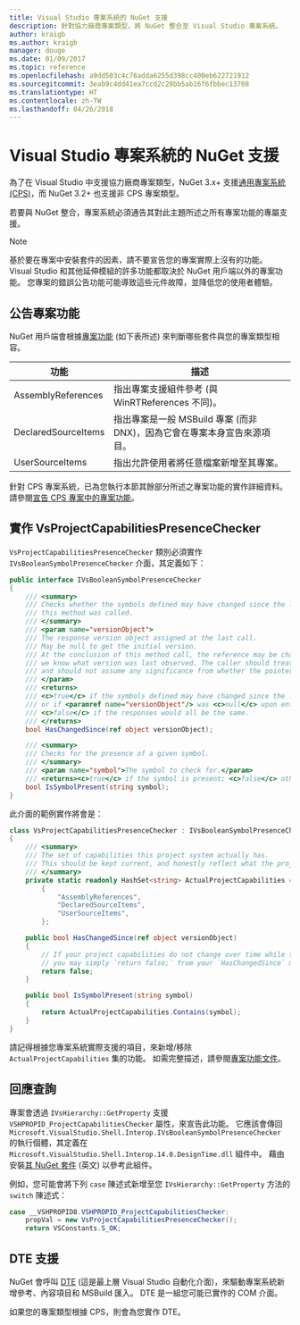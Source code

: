 ```yaml
---
title: Visual Studio 專案系統的 NuGet 支援
description: 針對協力廠商專案類型，將 NuGet 整合至 Visual Studio 專案系統。
author: kraigb
ms.author: kraigb
manager: douge
ms.date: 01/09/2017
ms.topic: reference
ms.openlocfilehash: a9dd503c4c76adda6255d398cc400eb622721912
ms.sourcegitcommit: 3eab9c4dd41ea7ccd2c28bb5ab16f6fbbec13708
ms.translationtype: HT
ms.contentlocale: zh-TW
ms.lasthandoff: 04/26/2018
---
```

# <a name="nuget-support-for-the-visual-studio-project-system"></a>Visual Studio 專案系統的 NuGet 支援

為了在 Visual Studio 中支援協力廠商專案類型，NuGet 3.x+ 支援[通用專案系統 (CPS)](https://github.com/Microsoft/VSProjectSystem/blob/master/doc/overview/intro.md)，而 NuGet 3.2+ 也支援非 CPS 專案類型。

若要與 NuGet 整合，專案系統必須通告其對此主題所述之所有專案功能的專屬支援。

> [!Note]
> 基於要在專案中安裝套件的因素，請不要宣告您的專案實際上沒有的功能。 Visual Studio 和其他延伸模組的許多功能都取決於 NuGet 用戶端以外的專案功能。 您專案的錯誤公告功能可能導致這些元件故障，並降低您的使用者體驗。

## <a name="advertise-project-capabilities"></a>公告專案功能

NuGet 用戶端會根據[專案功能](https://github.com/Microsoft/VSProjectSystem/blob/master/doc/overview/about_project_capabilities.md) (如下表所述) 來判斷哪些套件與您的專案類型相容。

| 功能 | 描述 |
| --- | --- |
| AssemblyReferences | 指出專案支援組件參考 (與 WinRTReferences 不同)。 |
| DeclaredSourceItems | 指出專案是一般 MSBuild 專案 (而非 DNX)，因為它會在專案本身宣告來源項目。 |
| UserSourceItems|指出允許使用者將任意檔案新增至其專案。 |

針對 CPS 專案系統，已為您執行本節其餘部分所述之專案功能的實作詳細資料。 請參閱[宣告 CPS 專案中的專案功能](https://github.com/Microsoft/VSProjectSystem/blob/master/doc/overview/about_project_capabilities.md#how-to-declare-project-capabilities-in-your-project)。

## <a name="implementing-vsprojectcapabilitiespresencechecker"></a>實作 VsProjectCapabilitiesPresenceChecker

`VsProjectCapabilitiesPresenceChecker` 類別必須實作 `IVsBooleanSymbolPresenceChecker` 介面，其定義如下：

```cs
public interface IVsBooleanSymbolPresenceChecker
{
    /// <summary>
    /// Checks whether the symbols defined may have changed since the last time
    /// this method was called.
    /// </summary>
    /// <param name="versionObject">
    /// The response version object assigned at the last call.
    /// May be null to get the initial version.
    /// At the conclusion of this method call, the reference may be changed so that on a subsequent call
    /// we know what version was last observed. The caller should treat this value as an opaque object,
    /// and should not assume any significance from whether the pointer changed or not.
    /// </param>
    /// <returns>
    /// <c>true</c> if the symbols defined may have changed since the last call to this method
    /// or if <paramref name="versionObject"/> was <c>null</c> upon entering this method.
    /// <c>false</c> if the responses would all be the same.
    /// </returns>
    bool HasChangedSince(ref object versionObject);

    /// <summary>
    /// Checks for the presence of a given symbol.
    /// </summary>
    /// <param name="symbol">The symbol to check for.</param>
    /// <returns><c>true</c> if the symbol is present; <c>false</c> otherwise.</returns>
    bool IsSymbolPresent(string symbol);
}
```

此介面的範例實作將會是：

```cs
class VsProjectCapabilitiesPresenceChecker : IVsBooleanSymbolPresenceChecker
{
    /// <summary>
    /// The set of capabilities this project system actually has.
    /// This should be kept current, and honestly reflect what the project can do.
    /// </summary>
    private static readonly HashSet<string> ActualProjectCapabilities = new HashSet<string>(StringComparer.OrdinalIgnoreCase)
        {
            "AssemblyReferences",
            "DeclaredSourceItems",
            "UserSourceItems",
        };

    public bool HasChangedSince(ref object versionObject)
    {
        // If your project capabilities do not change over time while the project is open,
        // you may simply `return false;` from your `HasChangedSince` method.
        return false;
    }

    public bool IsSymbolPresent(string symbol)
    {
        return ActualProjectCapabilities.Contains(symbol);
    }
}
```

請記得根據您專案系統實際支援的項目，來新增/移除 `ActualProjectCapabilities` 集的功能。 如需完整描述，請參閱[專案功能文件](https://github.com/Microsoft/VSProjectSystem/blob/master/doc/overview/project_capabilities.md)。

## <a name="responding-to-queries"></a>回應查詢

專案會透過 `IVsHierarchy::GetProperty` 支援 `VSHPROPID_ProjectCapabilitiesChecker` 屬性，來宣告此功能。 它應該會傳回 `Microsoft.VisualStudio.Shell.Interop.IVsBooleanSymbolPresenceChecker` 的執行個體，其定義在 `Microsoft.VisualStudio.Shell.Interop.14.0.DesignTime.dll` 組件中。 藉由安裝[其 NuGet 套件](https://www.nuget.org/packages/Microsoft.VisualStudio.Shell.Interop.14.0.DesignTime) \(英文\) 以參考此組件。

例如，您可能會將下列 `case` 陳述式新增至您 `IVsHierarchy::GetProperty` 方法的 `switch` 陳述式：

```cs
case __VSHPROPID8.VSHPROPID_ProjectCapabilitiesChecker:
    propVal = new VsProjectCapabilitiesPresenceChecker();
    return VSConstants.S_OK;
```

## <a name="dte-support"></a>DTE 支援

NuGet 會呼叫 [DTE](/dotnet/api/envdte.dte?view=visualstudiosdk-2017) (這是最上層 Visual Studio 自動化介面)，來驅動專案系統新增參考、內容項目和 MSBuild 匯入。 DTE 是一組您可能已實作的 COM 介面。

如果您的專案類型根據 CPS，則會為您實作 DTE。
